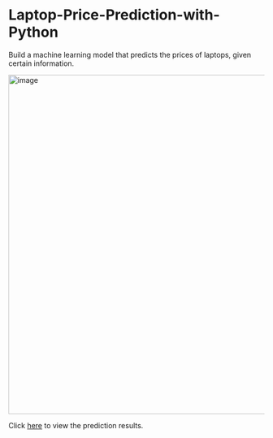 # Laptop-Price-Prediction-with-Python


Build a machine learning model that predicts the prices of laptops, given certain information.





<img width="668" alt="image" src="https://github.com/user-attachments/assets/bc887703-3f43-4017-a4f0-70b45d3ca8b4">





Click [here](https://github.com/WittsMei/Laptop-Price-Prediction-with-Python/blob/main/Laptop%20price%20prediction.ipynb) to view the prediction results.

